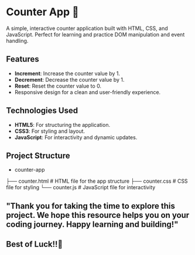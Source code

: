 # Counter App 🚀

A simple, interactive counter application built with HTML, CSS, and JavaScript. Perfect for learning and practice DOM manipulation and event handling.

## Features

- **Increment**: Increase the counter value by 1.
- **Decrement**: Decrease the counter value by 1.
- **Reset**: Reset the counter value to 0.
- Responsive design for a clean and user-friendly experience.

## Technologies Used

- **HTML5**: For structuring the application.
- **CSS3**: For styling and layout.
- **JavaScript**: For interactivity and dynamic updates.

## Project Structure

- counter-app
  
├── counter.html      # HTML file for the app structure
├── counter.css       # CSS file for styling
└── counter.js       # JavaScript file for interactivity

## "Thank you for taking the time to explore this project. We hope this resource helps you on your coding journey. Happy learning and building!" 

## Best of Luck!!🖤
